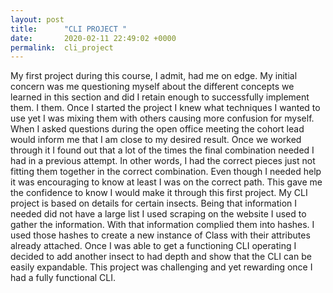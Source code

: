 ```yaml
---
layout: post
title:      "CLI PROJECT "
date:       2020-02-11 22:49:02 +0000
permalink:  cli_project
---
```



My first project during this course, I admit, had me on edge. My initial concern was me questioning myself about the different concepts we learned in this section and did I retain enough to successfully implement them. I them. Once I started the project I knew what techniques I wanted to use yet I was mixing them with others causing more confusion for myself. When I asked questions during the open office meeting the cohort lead would inform me that I am close to my desired result. Once we worked through it I found out that a lot of the times the final combination needed I had in a previous attempt. In other words, I had the correct pieces just not fitting them together in the correct combination. Even though I needed help it was encouraging to know at least I was on the correct path. This gave me the confidence to know I would make it through this first project. 
My CLI project is based on details for certain insects. Being that information I needed did not have a large list I used scraping on the website I used to gather the information. With that information complied them into hashes. I used those hashes to create a new instance of Class with their attributes already attached. Once I was able to get a functioning CLI operating I decided to add another insect to had depth and show that the CLI can be easily expandable. This project was challenging and yet rewarding once I had a fully functional CLI. 

